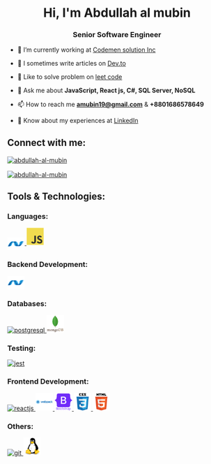<h1 align="center">Hi, I'm Abdullah al mubin</h1>
<h3 align="center">Senior Software Engineer</h3>

- 🔭 I’m currently working at [Codemen solution Inc](http://codemen.com/)

- 📝 I sometimes write articles on [Dev.to](https://dev.to/abdullahmubin)
- 📝 Like to solve problem on [leet code](https://leetcode.com/majorwolf)

- 💬 Ask me about **JavaScript, React js, C#, SQL Server, NoSQL**

- 📫 How to reach me **amubin19@gmail.com** & **+8801686578649**

- 📄 Know about my experiences at [LinkedIn](https://www.linkedin.com/in/abdullah-al-mubin/)


<h2 align="left">Connect with me:</h2>
<p align="left">
<a href="https://dev.to/abdullahmubin" target="blank"><img align="center" src="https://cdn.jsdelivr.net/npm/simple-icons@3.0.1/icons/dev-dot-to.svg" alt="abdullah-al-mubin" height="30" width="40" /></a>

<a href="https://www.linkedin.com/in/abdullah-al-mubin" target="blank"><img align="center" src="https://raw.githubusercontent.com/rahuldkjain/github-profile-readme-generator/master/src/images/icons/Social/linked-in-alt.svg" alt="abdullah-al-mubin" height="30" width="40" /></a>

</p>

<h2 align="left">Tools & Technologies:</h2>
<h3 align="left">Languages:</h3>
<p align="left">
   <a href="https://en.wikipedia.org/wiki/C_Sharp_(programming_language)" target="_blank">  <img align="center" alt="Csharp" height="30" width="40" src="https://raw.githubusercontent.com/devicons/devicon/9f4f5cdb393299a81125eb5127929ea7bfe42889/icons/dot-net/dot-net-original.svg"> </a>
    <a href="https://developer.mozilla.org/en-US/docs/Web/JavaScript" target="_blank"><img src="https://raw.githubusercontent.com/devicons/devicon/master/icons/javascript/javascript-original.svg"
                                                                                           alt="javascript" width="40" height="40"/> </a>

</p>


<h3 align="left">Backend Development:</h3>
<p align="left">
    <a href="https://en.wikipedia.org/wiki/C_Sharp_(programming_language)" target="_blank">  <img align="center" alt="Csharp" height="30" width="40" src="https://raw.githubusercontent.com/devicons/devicon/9f4f5cdb393299a81125eb5127929ea7bfe42889/icons/dot-net/dot-net-original.svg"> </a>
    
</p>


<h3 align="left">Databases:</h3>
<p align="left">
    <a href="https://www.microsoft.com/en-us/sql-server/developer-tools" target="_blank"> <img
            src="https://brandslogos.com/wp-content/uploads/images/microsoft-sql-server-logo.png"
            alt="postgresql" width="40" height="40"/> </a>
    <a href="https://www.mongodb.com/" target="_blank"> <img
            src="https://raw.githubusercontent.com/devicons/devicon/master/icons/mongodb/mongodb-original-wordmark.svg"
            alt="mongodb" width="40" height="40"/> </a>
</p>


<h3 align="left">Testing:</h3>
<p align="left">
    <a href="https://jestjs.io" target="_blank"> <img
            src="https://www.vectorlogo.zone/logos/jestjsio/jestjsio-icon.svg" alt="jest" width="40" height="40"/> </a>
</p>



<h3 align="left">Frontend Development:</h3>
<p align="left">
    <a href="https://reactjs.org/" target="_blank"> <img
            src="https://www.vhv.rs/dpng/d/524-5245981_react-js-logo-png-transparent-png-download.png"
            alt="reactjs" width="40" height="40"/> </a>
    <a href="https://webpack.js.org" target="_blank"> <img
            src="https://raw.githubusercontent.com/devicons/devicon/d00d0969292a6569d45b06d3f350f463a0107b0d/icons/webpack/webpack-original-wordmark.svg"
            alt="webpack" width="40" height="40"/> </a>
    <a href="https://getbootstrap.com" target="_blank"> <img
            src="https://raw.githubusercontent.com/devicons/devicon/master/icons/bootstrap/bootstrap-plain-wordmark.svg"
            alt="bootstrap" width="40" height="40"/> </a>
    <a href="https://www.w3schools.com/css/" target="_blank"> <img
            src="https://raw.githubusercontent.com/devicons/devicon/master/icons/css3/css3-original-wordmark.svg" alt="css3"
            width="40" height="40"/> </a>
    <a href="https://www.w3.org/html/" target="_blank"> <img
            src="https://raw.githubusercontent.com/devicons/devicon/master/icons/html5/html5-original-wordmark.svg"
            alt="html5" width="40" height="40"/> </a>
</p>



<h3 align="left">Others:</h3>
<p align="left">
    <a href="https://git-scm.com/" target="_blank"> <img
            src="https://www.vectorlogo.zone/logos/git-scm/git-scm-icon.svg" alt="git" width="40" height="40"/> </a>
    <a href="https://www.linux.org/" target="_blank"> <img
            src="https://raw.githubusercontent.com/devicons/devicon/master/icons/linux/linux-original.svg" alt="linux"
            width="40" height="40"/> </a>
</p>
